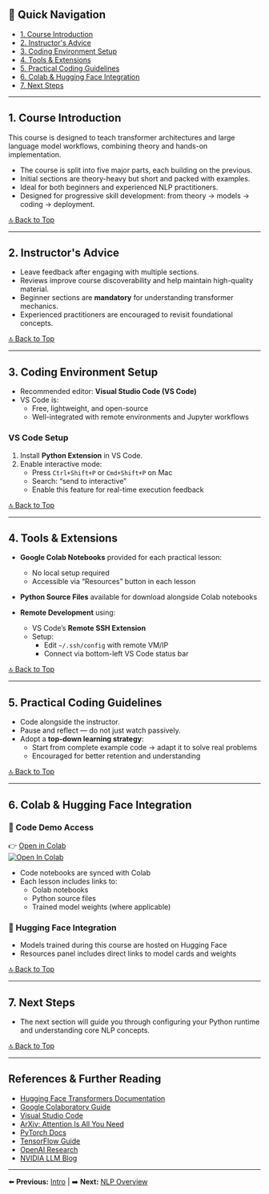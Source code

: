 ## 📌 Quick Navigation

- [1. Course Introduction](#1-course-introduction)
- [2. Instructor's Advice](#2-instructors-advice)
- [3. Coding Environment Setup](#3-coding-environment-setup)
- [4. Tools & Extensions](#4-tools--extensions)
- [5. Practical Coding Guidelines](#5-practical-coding-guidelines)
- [6. Colab & Hugging Face Integration](#6-colab--hugging-face-integration)
- [7. Next Steps](#7-next-steps)

---

## 1. Course Introduction

This course is designed to teach transformer architectures and large language model workflows, combining theory and hands-on implementation.

- The course is split into five major parts, each building on the previous.
- Initial sections are theory-heavy but short and packed with examples.
- Ideal for both beginners and experienced NLP practitioners.
- Designed for progressive skill development: from theory → models → coding → deployment.

[🔝 Back to Top](#-quick-navigation)

---

## 2. Instructor's Advice

- Leave feedback after engaging with multiple sections.
- Reviews improve course discoverability and help maintain high-quality material.
- Beginner sections are **mandatory** for understanding transformer mechanics.
- Experienced practitioners are encouraged to revisit foundational concepts.

[🔝 Back to Top](#-quick-navigation)

---

## 3. Coding Environment Setup

- Recommended editor: **Visual Studio Code (VS Code)**
- VS Code is:
  - Free, lightweight, and open-source
  - Well-integrated with remote environments and Jupyter workflows

### VS Code Setup

1. Install **Python Extension** in VS Code.
2. Enable interactive mode:
   - Press `Ctrl+Shift+P` or `Cmd+Shift+P` on Mac
   - Search: “send to interactive”
   - Enable this feature for real-time execution feedback

[🔝 Back to Top](#-quick-navigation)

---

## 4. Tools & Extensions

- **Google Colab Notebooks** provided for each practical lesson:
  - No local setup required
  - Accessible via “Resources” button in each lesson

- **Python Source Files** available for download alongside Colab notebooks

- **Remote Development** using:
  - VS Code’s **Remote SSH Extension**
  - Setup:
    - Edit `~/.ssh/config` with remote VM/IP
    - Connect via bottom-left VS Code status bar

[🔝 Back to Top](#-quick-navigation)

---

## 5. Practical Coding Guidelines

- Code alongside the instructor.
- Pause and reflect — do not just watch passively.
- Adopt a **top-down learning strategy**:
  - Start from complete example code → adapt it to solve real problems
  - Encouraged for better retention and understanding

[🔝 Back to Top](#-quick-navigation)

---

## 6. Colab & Hugging Face Integration

### 🧪 Code Demo Access

👉 [Open in Colab](https://colab.research.google.com/)  
[![Open In Colab](https://colab.research.google.com/assets/colab-badge.svg)](https://colab.research.google.com/)

- Code notebooks are synced with Colab
- Each lesson includes links to:
  - Colab notebooks
  - Python source files
  - Trained model weights (where applicable)

### 🤗 Hugging Face Integration

- Models trained during this course are hosted on Hugging Face
- Resources panel includes direct links to model cards and weights

[🔝 Back to Top](#-quick-navigation)

---

## 7. Next Steps

- The next section will guide you through configuring your Python runtime and understanding core NLP concepts.

[🔝 Back to Top](#-quick-navigation)

---

## References & Further Reading

- [Hugging Face Transformers Documentation](https://huggingface.co/docs/transformers/index)
- [Google Colaboratory Guide](https://research.google.com/colaboratory/)
- [Visual Studio Code](https://code.visualstudio.com/)
- [ArXiv: Attention Is All You Need](https://arxiv.org/abs/1706.03762)
- [PyTorch Docs](https://pytorch.org/docs/stable/index.html)
- [TensorFlow Guide](https://www.tensorflow.org/guide)
- [OpenAI Research](https://openai.com/research)
- [NVIDIA LLM Blog](https://developer.nvidia.com/blog/tag/large-language-models/)

 
 ---
⬅️ **Previous:** [Intro](01-intro.md) | ➡️ **Next:** [NLP Overview](03-nlp-overview.md)  
 